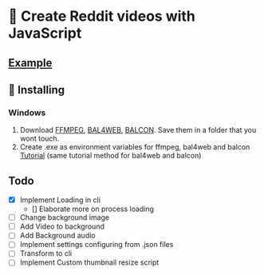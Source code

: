 # 🎥 Create Reddit videos with JavaScript

## [Example](https://youtu.be/oMzfrXO_gdc)

## 🚀 Installing

### Windows

1. Download [FFMPEG](https://ffmpeg.org/), [BAL4WEB](http://www.cross-plus-a.com/bweb.htm), [BALCON](http://www.cross-plus-a.com/bconsole.htm). Save them in a folder that you wont touch.
2. Create .exe as environment variables for ffmpeg, bal4web and balcon [Tutorial](https://www.youtube.com/watch?v=hD9bQE4R6eA) (same tutorial method for bal4web and balcon)

## Todo

- [x] Implement Loading in cli
  - [] Elaborate more on process loading
- [ ] Change background image
- [ ] Add Video to background
- [ ] Add Background audio
- [ ] Implement settings configuring from .json files
- [ ] Transform to cli
- [ ] Implement Custom thumbnail resize script
